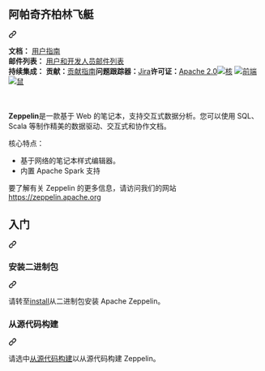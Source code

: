 <div class="Box-sc-g0xbh4-0 bJMeLZ js-snippet-clipboard-copy-unpositioned" data-hpc="true"><article class="markdown-body entry-content container-lg" itemprop="text"><div class="markdown-heading" dir="auto"><h1 tabindex="-1" class="heading-element" dir="auto"><font style="vertical-align: inherit;"><font style="vertical-align: inherit;">阿帕奇齐柏林飞艇</font></font></h1><a id="user-content-apache-zeppelin" class="anchor" aria-label="永久链接：阿帕奇齐柏林飞艇" href="#apache-zeppelin"><svg class="octicon octicon-link" viewBox="0 0 16 16" version="1.1" width="16" height="16" aria-hidden="true"><path d="m7.775 3.275 1.25-1.25a3.5 3.5 0 1 1 4.95 4.95l-2.5 2.5a3.5 3.5 0 0 1-4.95 0 .751.751 0 0 1 .018-1.042.751.751 0 0 1 1.042-.018 1.998 1.998 0 0 0 2.83 0l2.5-2.5a2.002 2.002 0 0 0-2.83-2.83l-1.25 1.25a.751.751 0 0 1-1.042-.018.751.751 0 0 1-.018-1.042Zm-4.69 9.64a1.998 1.998 0 0 0 2.83 0l1.25-1.25a.751.751 0 0 1 1.042.018.751.751 0 0 1 .018 1.042l-1.25 1.25a3.5 3.5 0 1 1-4.95-4.95l2.5-2.5a3.5 3.5 0 0 1 4.95 0 .751.751 0 0 1-.018 1.042.751.751 0 0 1-1.042.018 1.998 1.998 0 0 0-2.83 0l-2.5 2.5a1.998 1.998 0 0 0 0 2.83Z"></path></svg></a></div>
<p dir="auto"><strong><font style="vertical-align: inherit;"><font style="vertical-align: inherit;">文档：</font></font></strong> <a href="https://zeppelin.apache.org/docs/latest/index.html" rel="nofollow"><font style="vertical-align: inherit;"><font style="vertical-align: inherit;">用户指南</font></font></a><br>
<strong><font style="vertical-align: inherit;"><font style="vertical-align: inherit;">邮件列表：</font></font></strong> <a href="https://zeppelin.apache.org/community.html" rel="nofollow"><font style="vertical-align: inherit;"><font style="vertical-align: inherit;">用户和开发人员邮件列表</font></font></a><br>
<strong><font style="vertical-align: inherit;"><font style="vertical-align: inherit;">持续集成：</font></font></strong> <font style="vertical-align: inherit;"><strong><font style="vertical-align: inherit;">贡献：</font></strong><a href="https://zeppelin.apache.org/contribution/contributions.html" rel="nofollow"><font style="vertical-align: inherit;">贡献指南</font></a><strong><font style="vertical-align: inherit;">问题跟踪器：</font></strong><a href="https://issues.apache.org/jira/browse/ZEPPELIN" rel="nofollow"><font style="vertical-align: inherit;">Jira</font></a><strong><font style="vertical-align: inherit;">许可证：</font></strong><a href="https://github.com/apache/zeppelin/blob/master/LICENSE"><font style="vertical-align: inherit;">Apache 2.0</font></a></font><a target="_blank" rel="noopener noreferrer" href="https://github.com/apache/zeppelin/workflows/core/badge.svg"><img src="https://github.com/apache/zeppelin/workflows/core/badge.svg" alt="核" style="max-width: 100%;"></a> <a target="_blank" rel="noopener noreferrer" href="https://github.com/apache/zeppelin/workflows/frontend/badge.svg"><img src="https://github.com/apache/zeppelin/workflows/frontend/badge.svg" alt="前端" style="max-width: 100%;"></a> <a target="_blank" rel="noopener noreferrer" href="https://github.com/apache/zeppelin/workflows/rat/badge.svg"><img src="https://github.com/apache/zeppelin/workflows/rat/badge.svg" alt="鼠" style="max-width: 100%;"></a> <br>
<strong><font style="vertical-align: inherit;"></font></strong> <a href="https://zeppelin.apache.org/contribution/contributions.html" rel="nofollow"><font style="vertical-align: inherit;"></font></a><br>
<strong><font style="vertical-align: inherit;"></font></strong> <a href="https://issues.apache.org/jira/browse/ZEPPELIN" rel="nofollow"><font style="vertical-align: inherit;"></font></a><br>
<strong><font style="vertical-align: inherit;"></font></strong> <a href="https://github.com/apache/zeppelin/blob/master/LICENSE"><font style="vertical-align: inherit;"></font></a></p>
<p dir="auto"><strong><font style="vertical-align: inherit;"><font style="vertical-align: inherit;">Zeppelin</font></font></strong><font style="vertical-align: inherit;"><font style="vertical-align: inherit;">是一款基于 Web 的笔记本，支持交互式数据分析。您可以使用 SQL、Scala 等制作精美的数据驱动、交互式和协作文档。</font></font></p>
<p dir="auto"><font style="vertical-align: inherit;"><font style="vertical-align: inherit;">核心特点：</font></font></p>
<ul dir="auto">
<li><font style="vertical-align: inherit;"><font style="vertical-align: inherit;">基于网络的笔记本样式编辑器。</font></font></li>
<li><font style="vertical-align: inherit;"><font style="vertical-align: inherit;">内置 Apache Spark 支持</font></font></li>
</ul>
<p dir="auto"><font style="vertical-align: inherit;"><font style="vertical-align: inherit;">要了解有关 Zeppelin 的更多信息，请访问我们的网站</font></font><a href="https://zeppelin.apache.org" rel="nofollow"><font style="vertical-align: inherit;"><font style="vertical-align: inherit;">https://zeppelin.apache.org</font></font></a></p>
<div class="markdown-heading" dir="auto"><h2 tabindex="-1" class="heading-element" dir="auto"><font style="vertical-align: inherit;"><font style="vertical-align: inherit;">入门</font></font></h2><a id="user-content-getting-started" class="anchor" aria-label="永久链接：开始使用" href="#getting-started"><svg class="octicon octicon-link" viewBox="0 0 16 16" version="1.1" width="16" height="16" aria-hidden="true"><path d="m7.775 3.275 1.25-1.25a3.5 3.5 0 1 1 4.95 4.95l-2.5 2.5a3.5 3.5 0 0 1-4.95 0 .751.751 0 0 1 .018-1.042.751.751 0 0 1 1.042-.018 1.998 1.998 0 0 0 2.83 0l2.5-2.5a2.002 2.002 0 0 0-2.83-2.83l-1.25 1.25a.751.751 0 0 1-1.042-.018.751.751 0 0 1-.018-1.042Zm-4.69 9.64a1.998 1.998 0 0 0 2.83 0l1.25-1.25a.751.751 0 0 1 1.042.018.751.751 0 0 1 .018 1.042l-1.25 1.25a3.5 3.5 0 1 1-4.95-4.95l2.5-2.5a3.5 3.5 0 0 1 4.95 0 .751.751 0 0 1-.018 1.042.751.751 0 0 1-1.042.018 1.998 1.998 0 0 0-2.83 0l-2.5 2.5a1.998 1.998 0 0 0 0 2.83Z"></path></svg></a></div>
<div class="markdown-heading" dir="auto"><h3 tabindex="-1" class="heading-element" dir="auto"><font style="vertical-align: inherit;"><font style="vertical-align: inherit;">安装二进制包</font></font></h3><a id="user-content-install-binary-package" class="anchor" aria-label="永久链接：安装二进制包" href="#install-binary-package"><svg class="octicon octicon-link" viewBox="0 0 16 16" version="1.1" width="16" height="16" aria-hidden="true"><path d="m7.775 3.275 1.25-1.25a3.5 3.5 0 1 1 4.95 4.95l-2.5 2.5a3.5 3.5 0 0 1-4.95 0 .751.751 0 0 1 .018-1.042.751.751 0 0 1 1.042-.018 1.998 1.998 0 0 0 2.83 0l2.5-2.5a2.002 2.002 0 0 0-2.83-2.83l-1.25 1.25a.751.751 0 0 1-1.042-.018.751.751 0 0 1-.018-1.042Zm-4.69 9.64a1.998 1.998 0 0 0 2.83 0l1.25-1.25a.751.751 0 0 1 1.042.018.751.751 0 0 1 .018 1.042l-1.25 1.25a3.5 3.5 0 1 1-4.95-4.95l2.5-2.5a3.5 3.5 0 0 1 4.95 0 .751.751 0 0 1-.018 1.042.751.751 0 0 1-1.042.018 1.998 1.998 0 0 0-2.83 0l-2.5 2.5a1.998 1.998 0 0 0 0 2.83Z"></path></svg></a></div>
<p dir="auto"><font style="vertical-align: inherit;"><font style="vertical-align: inherit;">请转至</font></font><a href="https://zeppelin.apache.org/docs/latest/quickstart/install.html" rel="nofollow"><font style="vertical-align: inherit;"><font style="vertical-align: inherit;">install</font></font></a><font style="vertical-align: inherit;"><font style="vertical-align: inherit;">从二进制包安装 Apache Zeppelin。</font></font></p>
<div class="markdown-heading" dir="auto"><h3 tabindex="-1" class="heading-element" dir="auto"><font style="vertical-align: inherit;"><font style="vertical-align: inherit;">从源代码构建</font></font></h3><a id="user-content-build-from-source" class="anchor" aria-label="永久链接：从源代码构建" href="#build-from-source"><svg class="octicon octicon-link" viewBox="0 0 16 16" version="1.1" width="16" height="16" aria-hidden="true"><path d="m7.775 3.275 1.25-1.25a3.5 3.5 0 1 1 4.95 4.95l-2.5 2.5a3.5 3.5 0 0 1-4.95 0 .751.751 0 0 1 .018-1.042.751.751 0 0 1 1.042-.018 1.998 1.998 0 0 0 2.83 0l2.5-2.5a2.002 2.002 0 0 0-2.83-2.83l-1.25 1.25a.751.751 0 0 1-1.042-.018.751.751 0 0 1-.018-1.042Zm-4.69 9.64a1.998 1.998 0 0 0 2.83 0l1.25-1.25a.751.751 0 0 1 1.042.018.751.751 0 0 1 .018 1.042l-1.25 1.25a3.5 3.5 0 1 1-4.95-4.95l2.5-2.5a3.5 3.5 0 0 1 4.95 0 .751.751 0 0 1-.018 1.042.751.751 0 0 1-1.042.018 1.998 1.998 0 0 0-2.83 0l-2.5 2.5a1.998 1.998 0 0 0 0 2.83Z"></path></svg></a></div>
<p dir="auto"><font style="vertical-align: inherit;"><font style="vertical-align: inherit;">请选中</font></font><a href="https://zeppelin.apache.org/docs/latest/setup/basics/how_to_build.html" rel="nofollow"><font style="vertical-align: inherit;"><font style="vertical-align: inherit;">从源代码构建</font></font></a><font style="vertical-align: inherit;"><font style="vertical-align: inherit;">以从源代码构建 Zeppelin。</font></font></p>
</article></div>
